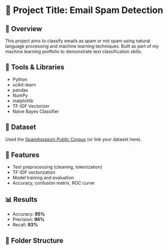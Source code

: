 # 📌 Project Title: Email Spam Detection

## 🧠 Overview
This project aims to classify emails as spam or not spam using natural language processing and machine learning techniques. Built as part of my machine learning portfolio to demonstrate text classification skills.

## 🧰 Tools & Libraries
- Python
- scikit-learn
- pandas
- NumPy
- matplotlib
- TF-IDF Vectorizer
- Naive Bayes Classifier

## 📂 Dataset
Used the [SpamAssassin Public Corpus](https://spamassassin.apache.org/old/publiccorpus/) (or link your dataset here).

## 🚀 Features
- Text preprocessing (cleaning, tokenization)
- TF-IDF vectorization
- Model training and evaluation
- Accuracy, confusion matrix, ROC curve

## 📊 Results
- Accuracy: **95%**
- Precision: **96%**
- Recall: **93%**

## 📁 Folder Structure

